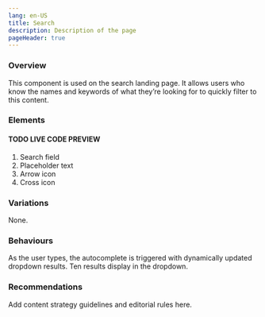 ```yaml
---
lang: en-US
title: Search
description: Description of the page
pageHeader: true
---
```


### Overview
This component is used on the search landing page. It allows users who know the names and keywords of what they’re looking for to quickly filter to this content.

### Elements
#### TODO LIVE CODE PREVIEW

1. Search field
2. Placeholder text
3. Arrow icon
4. Cross icon

### Variations
None.

### Behaviours
As the user types, the autocomplete is triggered with dynamically updated dropdown results. Ten results display in the dropdown.

### Recommendations
Add content strategy guidelines and editorial rules here.
